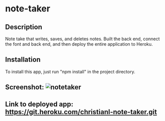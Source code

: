 # note-taker

## Description

Note take that writes, saves, and deletes notes. Built the back end, connect the font and back end, and then deploy the entire application to Heroku.

## Installation

To install this app, just run "npm install" in the project directory.

## Screenshot: ![notetaker](https://user-images.githubusercontent.com/95057279/170135104-33383466-4cae-48f6-86bb-8e7ce86899c0.JPG)

## Link to deployed app: https://git.heroku.com/christianl-note-taker.git
